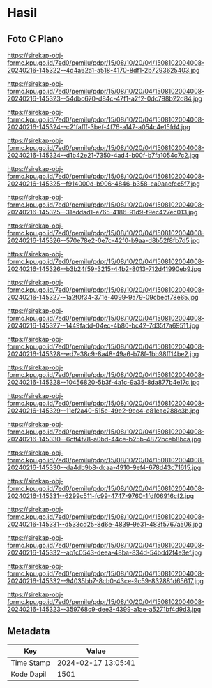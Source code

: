 # Hasil

## Foto C Plano

https://sirekap-obj-formc.kpu.go.id/7ed0/pemilu/pdpr/15/08/10/20/04/1508102004008-20240216-145322--4d4a62a1-a518-4170-8df1-2b7293625403.jpg

https://sirekap-obj-formc.kpu.go.id/7ed0/pemilu/pdpr/15/08/10/20/04/1508102004008-20240216-145323--54dbc670-d84c-47f1-a2f2-0dc798b22d84.jpg

https://sirekap-obj-formc.kpu.go.id/7ed0/pemilu/pdpr/15/08/10/20/04/1508102004008-20240216-145324--c21fafff-3bef-4f76-a147-a054c4e15fd4.jpg

https://sirekap-obj-formc.kpu.go.id/7ed0/pemilu/pdpr/15/08/10/20/04/1508102004008-20240216-145324--d1b42e21-7350-4ad4-b00f-b7fa1054c7c2.jpg

https://sirekap-obj-formc.kpu.go.id/7ed0/pemilu/pdpr/15/08/10/20/04/1508102004008-20240216-145325--f914000d-b906-4846-b358-ea9aacfcc5f7.jpg

https://sirekap-obj-formc.kpu.go.id/7ed0/pemilu/pdpr/15/08/10/20/04/1508102004008-20240216-145325--31eddad1-e765-4186-91d9-f9ec427ec013.jpg

https://sirekap-obj-formc.kpu.go.id/7ed0/pemilu/pdpr/15/08/10/20/04/1508102004008-20240216-145326--570e78e2-0e7c-42f0-b9aa-d8b52f8fb7d5.jpg

https://sirekap-obj-formc.kpu.go.id/7ed0/pemilu/pdpr/15/08/10/20/04/1508102004008-20240216-145326--b3b24f59-3215-44b2-8013-712d41990eb9.jpg

https://sirekap-obj-formc.kpu.go.id/7ed0/pemilu/pdpr/15/08/10/20/04/1508102004008-20240216-145327--1a2f0f34-371e-4099-9a79-09cbecf78e65.jpg

https://sirekap-obj-formc.kpu.go.id/7ed0/pemilu/pdpr/15/08/10/20/04/1508102004008-20240216-145327--1449fadd-04ec-4b80-bc42-7d35f7a69511.jpg

https://sirekap-obj-formc.kpu.go.id/7ed0/pemilu/pdpr/15/08/10/20/04/1508102004008-20240216-145328--ed7e38c9-8a48-49a6-b78f-1bb98ff14be2.jpg

https://sirekap-obj-formc.kpu.go.id/7ed0/pemilu/pdpr/15/08/10/20/04/1508102004008-20240216-145328--10456820-5b3f-4a1c-9a35-8da877b4e17c.jpg

https://sirekap-obj-formc.kpu.go.id/7ed0/pemilu/pdpr/15/08/10/20/04/1508102004008-20240216-145329--11ef2a40-515e-49e2-9ec4-e81eac288c3b.jpg

https://sirekap-obj-formc.kpu.go.id/7ed0/pemilu/pdpr/15/08/10/20/04/1508102004008-20240216-145330--6cff4f78-a0bd-44ce-b25b-4872bceb8bca.jpg

https://sirekap-obj-formc.kpu.go.id/7ed0/pemilu/pdpr/15/08/10/20/04/1508102004008-20240216-145330--da4db9b8-dcaa-4910-9ef4-678d43c71615.jpg

https://sirekap-obj-formc.kpu.go.id/7ed0/pemilu/pdpr/15/08/10/20/04/1508102004008-20240216-145331--6299c511-fc99-4747-9760-1fdf06916cf2.jpg

https://sirekap-obj-formc.kpu.go.id/7ed0/pemilu/pdpr/15/08/10/20/04/1508102004008-20240216-145331--d533cd25-8d6e-4839-9e31-483f5767a506.jpg

https://sirekap-obj-formc.kpu.go.id/7ed0/pemilu/pdpr/15/08/10/20/04/1508102004008-20240216-145332--ab1c0543-deea-48ba-834d-54bdd2f4e3ef.jpg

https://sirekap-obj-formc.kpu.go.id/7ed0/pemilu/pdpr/15/08/10/20/04/1508102004008-20240216-145332--94035bb7-8cb0-43ce-9c59-832881d65617.jpg

https://sirekap-obj-formc.kpu.go.id/7ed0/pemilu/pdpr/15/08/10/20/04/1508102004008-20240216-145323--359768c9-dee3-4399-a1ae-a5271bf4d9d3.jpg


## Metadata

| Key        | Value               |
| ---------- | ------------------- |
| Time Stamp | 2024-02-17 13:05:41 |
| Kode Dapil | 1501                |



